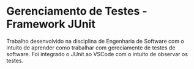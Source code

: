 # Gerenciamento de Testes - Framework JUnit

Trabalho desenvolvido na disciplina de Engenharia de Software com o intuito de aprender como trabalhar com gereciamente de testes de software. Foi integrado o JUnit ao VSCode com o intuito de observar os testes.

